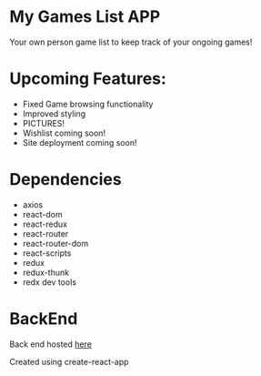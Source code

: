 # My Games List APP
Your own person game list to keep track of your ongoing games!

# Upcoming Features:

- Fixed Game browsing functionality
- Improved styling
- PICTURES!
- Wishlist coming soon! 
- Site deployment coming soon! 


# Dependencies
- axios
- react-dom
- react-redux
- react-router
- react-router-dom
- react-scripts
- redux
- redux-thunk 
- redx dev tools


# BackEnd
Back end hosted [here](https://mygamelist-server.herokuapp.com/mygames)





Created using create-react-app
